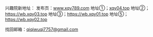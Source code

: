 
兴趣院新地址：
发布页：www.xqy789.com
地址①；[xqy04.top](https://38.207.170.13)
地址②；https://wb.xqy03.top
地址③；https://wb.xqy01.top
地址⑤；https://wb.xqy02.top

找回邮箱：qiqiwuqi7757@gmail.com

